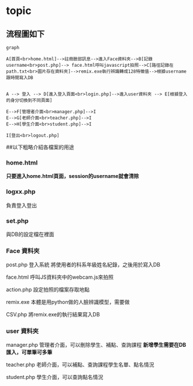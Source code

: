 # topic
## 流程圖如下


```mermaid
graph 

A[首頁<br>home.html]-->註冊臉部訊息-->進入Face資料夾-->B[記錄username<br>post.php]--> face.html呼叫javascript拍照-->C[路徑記錄在path.txt<br>圖片存在資料夾]-->remix.exe執行辨識轉成128特徵值-->根據username跟時間寫入DB


A --> 登入 --> D[進入登入頁面<br>login.php]-->進入user資料夾 --> E[根據登入的身分切換到不同頁面]

E-->F[管理者介面<br>manager.php]-->I
E-->G[老師介面<br>teacher.php]-->I
E-->H[學生介面<br>student.php]-->I

I[登出<br>logout.php]

```
##以下粗略介紹各檔案的用途

### home.html
**只要進入home.html頁面，session的username就會清除**

### logxx.php
負責登入登出

### set.php
與DB的設定檔在裡面


### Face 資料夾
post.php
登入系統
將使用者的科系年級姓名紀錄，之後用於寫入DB

face.html
呼叫JS資料夾中的webcam.js來拍照

action.php
設定拍照的檔案存取地點

remix.exe
本體是用python做的人臉辨識模型，需要做

CSV.php
將remix.exe的執行結果寫入DB



### user 資料夾
manager.php
管理者介面，可以刪除學生、補點、查詢課程
**新增學生需要在DB匯入，可單筆可多筆**

teacher.php
老師介面，可以補點、查詢課程學生名單、點名情況

student.php
學生介面，可以查詢點名情況






